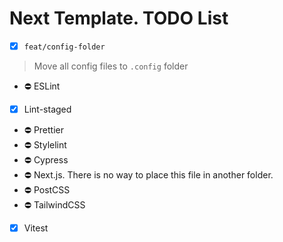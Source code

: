 # Next Template. TODO List

- [x] ``feat/config-folder``
> Move all config files to ``.config`` folder
  - ⛔ ESLint
  - [X] Lint-staged
  - ⛔ Prettier
  - ⛔ Stylelint
  - ⛔ Cypress
  - ⛔ Next.js. There is no way to place this file in another folder.
  - ⛔ PostCSS
  - ⛔ TailwindCSS
  - [X] Vitest
